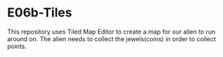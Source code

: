 # E06b-Tiles
This repository uses Tiled Map Editor to create a map for our alien to run around on.
The alien needs to collect the jewels(coins) in order to collect points. 